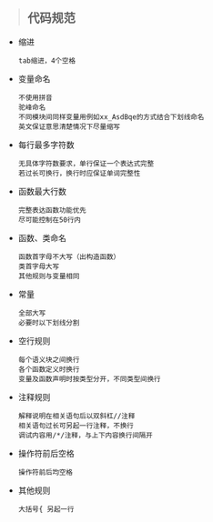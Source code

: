 
>## 代码规范

- 缩进

      tab缩进，4个空格

- 变量命名

      不使用拼音
      驼峰命名
      不同模块间同样变量用例如xx_AsdBqe的方式结合下划线命名
      英文保证意思清楚情况下尽量缩写

- 每行最多字符数

      无具体字符数要求，单行保证一个表达式完整
      若过长可换行，换行时应保证单词完整性

- 函数最大行数

      完整表达函数功能优先
      尽可能控制在50行内

- 函数、类命名

      函数首字母不大写（出构造函数）
      类首字母大写
      其他规则与变量相同

- 常量

      全部大写
      必要时以下划线分割

- 空行规则

      每个语义块之间换行
      各个函数定义时换行
      变量及函数声明时按类型分开，不同类型间换行

- 注释规则

      解释说明在相关语句后以双斜杠//注释
      相关语句过长可另起一行注释，不换行
      调试内容用/*/注释，与上下内容换行间隔开

- 操作符前后空格

      操作符前后均空格

- 其他规则

      大括号{ 另起一行
